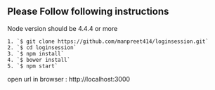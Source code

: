 ## Please Follow following instructions
Node version should be 4.4.4 or more

```
1. `$ git clone https://github.com/manpreet414/loginsession.git`
2. `$ cd loginsession`
3. `$ npm install`
4. `$ bower install`
5. `$ npm start`
```
open url in browser : http://localhost:3000
